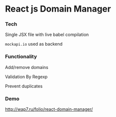 # React js Domain Manager

### Tech

Single JSX file with live babel compilation

`mockapi.io` used as backend

### Functionality

Add/remove domains

Validation By Regexp

Prevent duplicates

### Demo 
http://wap7.ru/folio/react-domain-manager/
